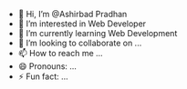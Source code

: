 - 👋 Hi, I’m @Ashirbad Pradhan
- 👀 I’m interested in Web Developer
- 🌱 I’m currently learning Web Development
- 💞️ I’m looking to collaborate on ...
- 📫 How to reach me ...
- 😄 Pronouns: ...
- ⚡ Fun fact: ...

<!---
Ashirbadpradhann/Ashirbadpradhann is a ✨ special ✨ repository because its `README.md` (this file) appears on your GitHub profile.
You can click the Preview link to take a look at your changes.
--->
